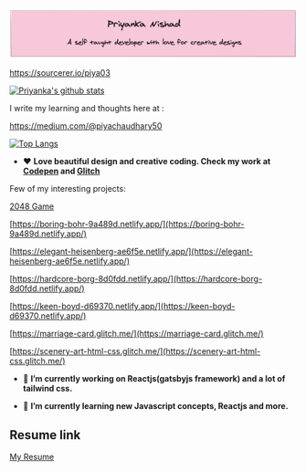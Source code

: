 
![](https://github.com/piya03/piya03/blob/master/banner.png)

https://sourcerer.io/piya03

[![Priyanka's github stats](https://github-readme-stats.vercel.app/api?username=piya03&show_icons=true&theme=radical)](https://github.com/anuraghazra/github-readme-stats)

I write my learning and thoughts here at :

https://medium.com/@piyachaudhary50



 [![Top Langs](https://github-readme-stats.vercel.app/api/top-langs/?username=piya03&layout=compact)](https://github.com/anuraghazra/github-readme-stats)
  
- ❤️   **Love beautiful design and creative coding. Check my work at [Codepen](https://codepen.io/piya50) and 
  [Glitch ](https://glitch.com/@piya03)** 
  
Few of my interesting projects:

[2048 Game](https://youthful-fermat-1d00cf.netlify.app/)

[https://boring-bohr-9a489d.netlify.app/](https://boring-bohr-9a489d.netlify.app/)

[https://elegant-heisenberg-ae6f5e.netlify.app/](https://elegant-heisenberg-ae6f5e.netlify.app/)

[https://hardcore-borg-8d0fdd.netlify.app/](https://hardcore-borg-8d0fdd.netlify.app/)

[https://keen-boyd-d69370.netlify.app/](https://keen-boyd-d69370.netlify.app/)

[https://marriage-card.glitch.me/](https://marriage-card.glitch.me/)

[https://scenery-art-html-css.glitch.me/](https://scenery-art-html-css.glitch.me/)

- 🔭 **I’m currently working on Reactjs(gatsbyjs framework) and a lot of tailwind css.**

- 🌱 **I’m currently learning new Javascript concepts, Reactjs and more.**


## Resume link

[My Resume](https://docs.google.com/document/d/1dDCHMIt4zRbzI0zlozBQ9iQarGZ3Ha-JYKlpS6br0sI/edit?usp=sharing)
